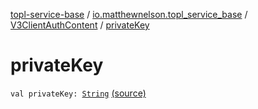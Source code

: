 [topl-service-base](../../index.md) / [io.matthewnelson.topl_service_base](../index.md) / [V3ClientAuthContent](index.md) / [privateKey](./private-key.md)

# privateKey

`val privateKey: `[`String`](https://kotlinlang.org/api/latest/jvm/stdlib/kotlin/-string/index.html) [(source)](https://github.com/05nelsonm/TorOnionProxyLibrary-Android/blob/master/topl-service-base/src/main/java/io/matthewnelson/topl_service_base/V3ClientAuthContent.kt#L78)